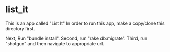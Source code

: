 # list_it

This is an app called "List It"
In order to run this app, make a copy/clone this directory first.

Next, Run "bundle install". Second, run "rake db:migrate". Third, run "shotgun" and then navigate to appropriate url.
